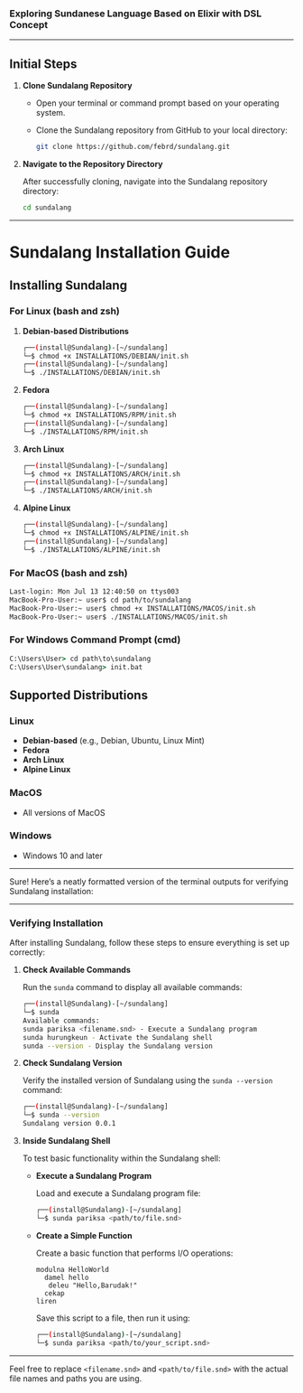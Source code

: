 ### Exploring Sundanese Language Based on Elixir with DSL Concept
<hr>


## Initial Steps

1. **Clone Sundalang Repository**
   - Open your terminal or command prompt based on your operating system.
   - Clone the Sundalang repository from GitHub to your local directory:

     ```bash
     git clone https://github.com/febrd/sundalang.git
     ```


2. **Navigate to the Repository Directory**

   After successfully cloning, navigate into the Sundalang repository directory:

   ```bash
   cd sundalang
   ```

---

# Sundalang Installation Guide

## Installing Sundalang

### For Linux (bash and zsh)

1. **Debian-based Distributions**

   ```bash
   ┌──(install@Sundalang)-[~/sundalang]
   └─$ chmod +x INSTALLATIONS/DEBIAN/init.sh
   ┌──(install@Sundalang)-[~/sundalang]
   └─$ ./INSTALLATIONS/DEBIAN/init.sh
   ```

2. **Fedora**

   ```bash
   ┌──(install@Sundalang)-[~/sundalang]
   └─$ chmod +x INSTALLATIONS/RPM/init.sh
   ┌──(install@Sundalang)-[~/sundalang]
   └─$ ./INSTALLATIONS/RPM/init.sh
   ```

3. **Arch Linux**

   ```bash
   ┌──(install@Sundalang)-[~/sundalang]
   └─$ chmod +x INSTALLATIONS/ARCH/init.sh
   ┌──(install@Sundalang)-[~/sundalang]
   └─$ ./INSTALLATIONS/ARCH/init.sh
   ```

4. **Alpine Linux**

   ```bash
   ┌──(install@Sundalang)-[~/sundalang]
   └─$ chmod +x INSTALLATIONS/ALPINE/init.sh
   ┌──(install@Sundalang)-[~/sundalang]
   └─$ ./INSTALLATIONS/ALPINE/init.sh
   ```

### For MacOS (bash and zsh)

```bash
Last-login: Mon Jul 13 12:40:50 on ttys003
MacBook-Pro-User:~ user$ cd path/to/sundalang
MacBook-Pro-User:~ user$ chmod +x INSTALLATIONS/MACOS/init.sh
MacBook-Pro-User:~ user$ ./INSTALLATIONS/MACOS/init.sh
```

### For Windows Command Prompt (cmd)

```cmd
C:\Users\User> cd path\to\sundalang
C:\Users\User\sundalang> init.bat
```

## Supported Distributions

### Linux

- **Debian-based** (e.g., Debian, Ubuntu, Linux Mint)
- **Fedora**
- **Arch Linux**
- **Alpine Linux**

### MacOS

- All versions of MacOS

### Windows

- Windows 10 and later

---

Sure! Here’s a neatly formatted version of the terminal outputs for verifying Sundalang installation:

---

### Verifying Installation

After installing Sundalang, follow these steps to ensure everything is set up correctly:

1. **Check Available Commands**

   Run the `sunda` command to display all available commands:

   ```bash
   ┌──(install@Sundalang)-[~/sundalang]
   └─$ sunda
   Available commands:
   sunda pariksa <filename.snd> - Execute a Sundalang program
   sunda hurungkeun - Activate the Sundalang shell
   sunda --version - Display the Sundalang version
   ```

2. **Check Sundalang Version**

   Verify the installed version of Sundalang using the `sunda --version` command:

   ```bash
   ┌──(install@Sundalang)-[~/sundalang]
   └─$ sunda --version
   Sundalang version 0.0.1
   ```

3. **Inside Sundalang Shell**

   To test basic functionality within the Sundalang shell:

   - **Execute a Sundalang Program**

     Load and execute a Sundalang program file:

     ```bash
     ┌──(install@Sundalang)-[~/sundalang]
     └─$ sunda pariksa <path/to/file.snd>
     ```

   - **Create a Simple Function**

     Create a basic function that performs I/O operations:

     ```sundalang
     modulna HelloWorld
       damel hello
        deleu "Hello,Barudak!"
       cekap
     liren

     ```

     Save this script to a file, then run it using:

     ```bash
     ┌──(install@Sundalang)-[~/sundalang]
     └─$ sunda pariksa <path/to/your_script.snd>
     ```

---

Feel free to replace `<filename.snd>` and `<path/to/file.snd>` with the actual file names and paths you are using.
